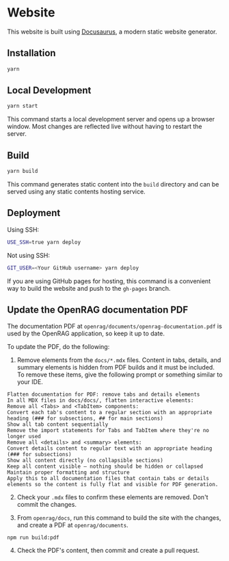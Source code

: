 # Website

This website is built using [Docusaurus](https://docusaurus.io/), a modern static website generator.

## Installation

```bash
yarn
```

## Local Development

```bash
yarn start
```

This command starts a local development server and opens up a browser window. Most changes are reflected live without having to restart the server.

## Build

```bash
yarn build
```

This command generates static content into the `build` directory and can be served using any static contents hosting service.

## Deployment

Using SSH:

```bash
USE_SSH=true yarn deploy
```

Not using SSH:

```bash
GIT_USER=<Your GitHub username> yarn deploy
```

If you are using GitHub pages for hosting, this command is a convenient way to build the website and push to the `gh-pages` branch.

## Update the OpenRAG documentation PDF

The documentation PDF at `openrag/documents/openrag-documentation.pdf` is used by the OpenRAG application, so keep it up to date.

To update the PDF, do the following:

1. Remove elements from the `docs/*.mdx` files.
Content in tabs, details, and summary elements is hidden from PDF builds and it must be included.
To remove these items, give the following prompt or something similar to your IDE.

```
Flatten documentation for PDF: remove tabs and details elements
In all MDX files in docs/docs/, flatten interactive elements:
Remove all <Tabs> and <TabItem> components:
Convert each tab's content to a regular section with an appropriate heading (### for subsections, ## for main sections)
Show all tab content sequentially
Remove the import statements for Tabs and TabItem where they're no longer used
Remove all <details> and <summary> elements:
Convert details content to regular text with an appropriate heading (### for subsections)
Show all content directly (no collapsible sections)
Keep all content visible — nothing should be hidden or collapsed
Maintain proper formatting and structure
Apply this to all documentation files that contain tabs or details elements so the content is fully flat and visible for PDF generation.
```

2. Check your `.mdx` files to confirm these elements are removed.
Don't commit the changes.

3. From `openrag/docs`, run this command to build the site with the changes, and create a PDF at `openrag/documents`.
```
npm run build:pdf
```

4. Check the PDF's content, then commit and create a pull request.